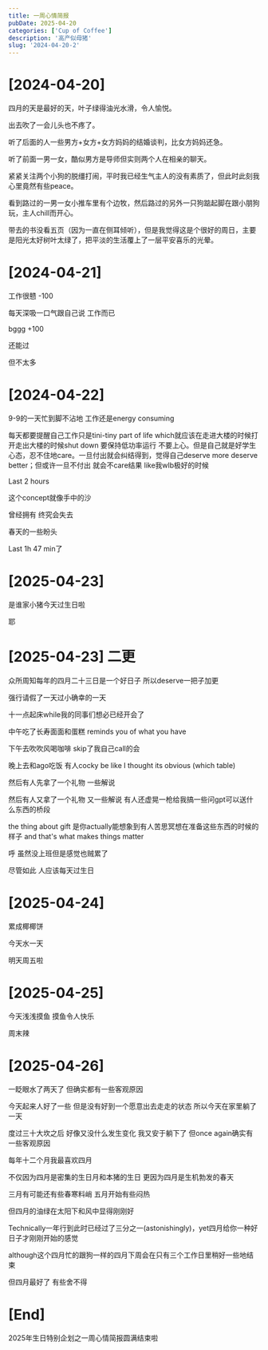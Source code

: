 ```yaml
---
title: 一周心情简报
pubDate: 2025-04-20
categories: ['Cup of Coffee']
description: '高产似母猪'
slug: '2024-04-20-2'
---
```


# [2024-04-20]

四月的天是最好的天，叶子绿得油光水滑，令人愉悦。

出去吹了一会儿头也不疼了。

听了后面的人一些男方+女方+女方妈妈的结婚谈判，比女方妈妈还急。

听了前面一男一女，酷似男方是导师但实则两个人在相亲的聊天。

紧紧关注两个小狗的脱缰打闹，平时我已经生气主人的没有素质了，但此时此刻我心里竟然有些peace。

看到路过的一男一女小推车里有个边牧，然后路过的另外一只狗踮起脚在跟小朋狗玩，主人chill而开心。

带去的书没看五页（因为一直在侧耳倾听），但是我觉得这是个很好的周日，主要是阳光太好树叶太绿了，把平淡的生活覆上了一层平安喜乐的光晕。

# [2024-04-21]

工作很戆 -100

每天深吸一口气跟自己说 工作而已

bggg +100

还能过

但不太多

# [2024-04-22]

9-9的一天忙到脚不沾地 工作还是energy consuming

每天都要提醒自己工作只是tini-tiny part of life which就应该在走进大楼的时候打开走出大楼的时候shut down 要保持低功率运行 不要上心。但是自己就是好学生心态，忍不住地care。一旦付出就会纠结得到，觉得自己deserve more deserve better；但或许一旦不付出 就会不care结果 like我wlb极好的时候

Last 2 hours

这个concept就像手中的沙

曾经拥有 终究会失去

春天的一些盼头 

Last 1h 47 min了

# [2025-04-23]

是谁家小猪今天过生日啦

耶

# [2025-04-23] 二更

众所周知每年的四月二十三日是一个好日子 所以deserve一把子加更

强行请假了一天过小确幸的一天 

十一点起床while我的同事们想必已经开会了

中午吃了长寿面面和蛋糕 reminds you of what you have

下午去吹吹风喝咖啡 skip了我自己call的会

晚上去和ago吃饭 有人cocky be like I thought its obvious (which table)

然后有人先拿了一个礼物 一些解说

然后有人又拿了一个礼物 又一些解说 有人还虚晃一枪给我搞一些问gpt可以送什么东西的桥段

the thing about gift 是你actually能想象到有人苦思冥想在准备这些东西的时候的样子 and that's what makes things matter

呼 虽然没上班但是感觉也贼累了 

尽管如此 人应该每天过生日


# [2025-04-24]

累成椰椰饼

今天水一天

明天周五啦

# [2025-04-25]

今天浅浅摸鱼 摸鱼令人快乐 

周末辣

# [2025-04-26]

一眨眼水了两天了 但确实都有一些客观原因

今天起来人好了一些 但是没有好到一个愿意出去走走的状态 所以今天在家里躺了一天

度过三十大坎之后 好像又没什么发生变化 我又安于躺下了 但once again确实有一些客观原因



每年十二个月我最喜欢四月 

不仅因为四月是密集的生日月和本猪的生日 更因为四月是生机勃发的春天

三月有可能还有些春寒料峭 五月开始有些闷热

但四月的油绿在太阳下和风中显得刚刚好

Technically一年行到此时已经过了三分之一(astonishingly)，yet四月给你一种好日子才刚刚开始的感觉

although这个四月忙的跟狗一样的四月下周会在只有三个工作日里稍好一些地结束

但四月最好了 有些舍不得

# [End]
2025年生日特别企划之一周心情简报圆满结束啦

